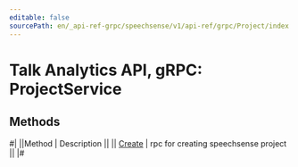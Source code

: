 ```yaml
---
editable: false
sourcePath: en/_api-ref-grpc/speechsense/v1/api-ref/grpc/Project/index.md
---
```


# Talk Analytics API, gRPC: ProjectService

## Methods

#|
||Method | Description ||
|| [Create](create.md) | rpc for creating speechsense project ||
|#